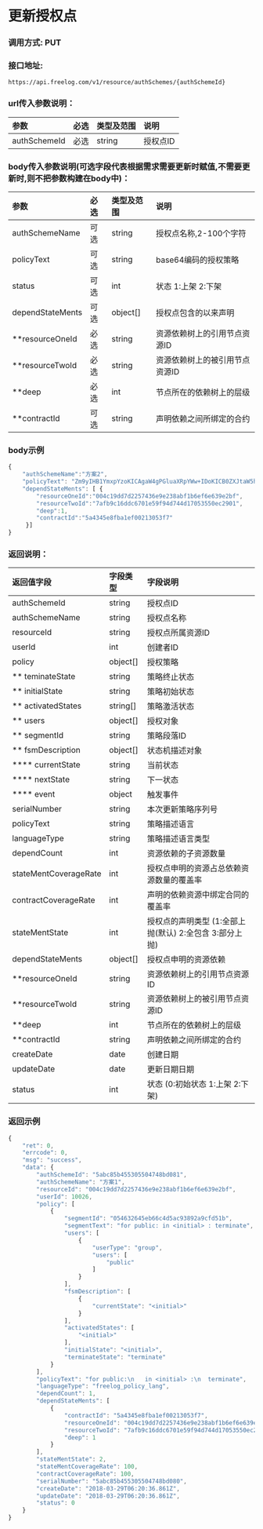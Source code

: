 # 更新授权点

### 调用方式: PUT

### 接口地址:

```
https://api.freelog.com/v1/resource/authSchemes/{authSchemeId}
```

### url传入参数说明：

| 参数 | 必选 | 类型及范围 | 说明 |
| :--- | :--- | :--- | :--- |
|authSchemeId|必选|string|授权点ID|


### body传入参数说明(可选字段代表根据需求需要更新时赋值,不需要更新时,则不把参数构建在body中)：
| 参数 | 必选 | 类型及范围 | 说明 |
| :--- | :--- | :--- | :--- |
|authSchemeName|可选|string|授权点名称,2-100个字符|
|policyText|可选|string| base64编码的授权策略 |
|status|可选|int|状态 1:上架  2:下架 |
|dependStateMents|可选|object[]|授权点包含的以来声明|
|**resourceOneId|必选|string|资源依赖树上的引用节点资源ID|
|**resourceTwoId|必选|string|资源依赖树上的被引用节点资源ID|
|**deep|必选|int|节点所在的依赖树上的层级|
|**contractId|可选|string|声明依赖之间所绑定的合约|

### body示例

```js
{
    "authSchemeName":"方案2",
	"policyText": "Zm9yIHB1YmxpYzoKICAgaW4gPGluaXRpYWw+IDoKICB0ZXJtaW5hdGU=",
	"dependStateMents": [ {
		"resourceOneId":"004c19dd7d2257436e9e238abf1b6ef6e639e2bf",
        "resourceTwoId":"7afb9c16ddc6701e59f94d744d17053550ec2901",
        "deep":1,
        "contractId":"5a4345e8fba1ef00213053f7"
	 }]
}
```

### 返回说明：

| 返回值字段 | 字段类型 | 字段说明 |
| :--- | :--- | :--- |
| authSchemeId | string | 授权点ID |
| authSchemeName | string | 授权点名称 |
| resourceId| string | 授权点所属资源ID|
| userId | int | 创建者ID |
| policy | object[] | 授权策略 |
| ** teminateState | string | 策略终止状态 |
| ** initialState | string | 策略初始状态 |
| ** activatedStates | string[] | 策略激活状态 |
| ** users | object[] | 授权对象 |
| ** segmentId | string| 策略段落ID |
| ** fsmDescription | object[] | 状态机描述对象 |
| **** currentState | string| 当前状态 |
| **** nextState | string| 下一状态 |
| **** event | object| 触发事件 |
| serialNumber | string | 本次更新策略序列号 |
| policyText | string | 策略描述语言 |
| languageType | string | 策略描述语言类型 |
| dependCount| int | 资源依赖的子资源数量 |
| stateMentCoverageRate | int | 授权点申明的资源占总依赖资源数量的覆盖率 |
| contractCoverageRate | int | 声明的依赖资源中绑定合同的覆盖率 |
| stateMentState | int | 授权点的声明类型 (1:全部上抛(默认)  2:全包含  3:部分上抛) |
| dependStateMents | object[] | 授权点申明的资源依赖 |
| **resourceOneId | string | 资源依赖树上的引用节点资源ID|
| **resourceTwoId | string | 资源依赖树上的被引用节点资源ID|
| **deep | int | 节点所在的依赖树上的层级|
| **contractId | string | 声明依赖之间所绑定的合约|
| createDate | date | 创建日期 |
| updateDate | date | 更新日期日期 |
| status | int | 状态 (0:初始状态 1:上架 2:下架) |


### 返回示例

```js
{
    "ret": 0,
    "errcode": 0,
    "msg": "success",
    "data": {
        "authSchemeId": "5abc85b455305504748bd081",
        "authSchemeName": "方案1",
        "resourceId": "004c19dd7d2257436e9e238abf1b6ef6e639e2bf",
        "userId": 10026,
        "policy": [
            {
                "segmentId": "054632645eb66c4d5ac93892a9cfd51b",
                "segmentText": "for public: in <initial> : terminate",
                "users": [
                    {
                        "userType": "group",
                        "users": [
                            "public"
                        ]
                    }
                ],
                "fsmDescription": [
                    {
                        "currentState": "<initial>"
                    }
                ],
                "activatedStates": [
                    "<initial>"
                ],
                "initialState": "<initial>",
                "terminateState": "terminate"
            }
        ],
        "policyText": "for public:\n   in <initial> :\n  terminate",
        "languageType": "freelog_policy_lang",
        "dependCount": 1,
        "dependStateMents": [
            {
                "contractId": "5a4345e8fba1ef00213053f7",
                "resourceOneId": "004c19dd7d2257436e9e238abf1b6ef6e639e2bf",
                "resourceTwoId": "7afb9c16ddc6701e59f94d744d17053550ec2901",
                "deep": 1
            }
        ],
        "stateMentState": 2,
        "stateMentCoverageRate": 100,
        "contractCoverageRate": 100,
        "serialNumber": "5abc85b455305504748bd080",
        "createDate": "2018-03-29T06:20:36.861Z",
        "updateDate": "2018-03-29T06:20:36.861Z",
        "status": 0
    }
}
```